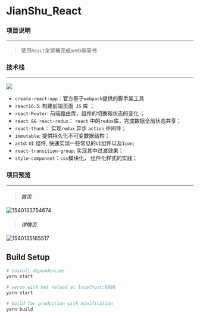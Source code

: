 # JianShu_React

### 项目说明

---

> 使用`React`全家桶完成web端简书



### 技术栈

---
![](https://camo.githubusercontent.com/cfde711da811938fa5ceed7936f46658aab7e1e9/68747470733a2f2f64617669642d646d2e6f72672f72616a6172616f64762f72656163742d72656475782d626c6f672e737667)

- `create-react-app`：官方基于`webpack`提供的脚手架工具
- `react16.5`: 构建前端页面` JS` 库 ；
- `react-Router`: 前端路由库，组件的切换和状态的变化 ；
- `react && react-redux`： `react` 中的`redux`库，完成数据全局状态共享；
- `react-thunk`： 实现`redux` 异步 `action` 中间件；
- `immutable`:  提供持久化不可变数据结构；
- `antd`: `UI` 组件, 快速实现一些常见的`UI`组件以及`Icon`;
- `react-transition-group`:  实现其中过渡效果；
- `style-component`：`css`模块化， 组件化样式的实践；



### 项目预览

---

> #### *首页*

![1540133754674](http://ovqjk8s4c.bkt.clouddn.com//Jianshu/1.png)



> #### *详情页*

![1540135165517](http://ovqjk8s4c.bkt.clouddn.com//Jianshu/2.png)



## Build Setup

```bash
# install dependencies
yarn start

# serve with hot reload at localhost:8080
yarn start

# build for production with minification
yarn build
```